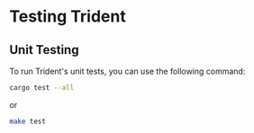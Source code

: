 # Testing Trident

## Unit Testing

To run Trident's unit tests, you can use the following command:

```bash
cargo test --all
```

or

```bash
make test
```
